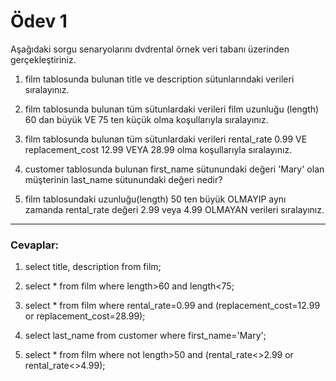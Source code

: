 # Ödev 1

Aşağıdaki sorgu senaryolarını dvdrental örnek veri tabanı üzerinden gerçekleştiriniz.

1. film tablosunda bulunan title ve description sütunlarındaki verileri sıralayınız.

2. film tablosunda bulunan tüm sütunlardaki verileri film uzunluğu (length) 60 dan büyük VE 75 ten küçük olma
   koşullarıyla sıralayınız.

3. film tablosunda bulunan tüm sütunlardaki verileri rental_rate 0.99 VE replacement_cost 12.99 VEYA 28.99 olma
   koşullarıyla sıralayınız.

4. customer tablosunda bulunan first_name sütunundaki değeri 'Mary' olan müşterinin last_name sütunundaki değeri nedir?

5. film tablosundaki uzunluğu(length) 50 ten büyük OLMAYIP aynı zamanda rental_rate değeri 2.99 veya 4.99 OLMAYAN
   verileri sıralayınız.

---

### Cevaplar:

1. select title, description from film;

2. select * from film where length>60 and length<75;

3. select * from film where rental_rate=0.99 and (replacement_cost=12.99 or replacement_cost=28.99);

4. select last_name from customer where first_name='Mary';

5. select * from film where not length>50 and (rental_rate<>2.99 or rental_rate<>4.99);